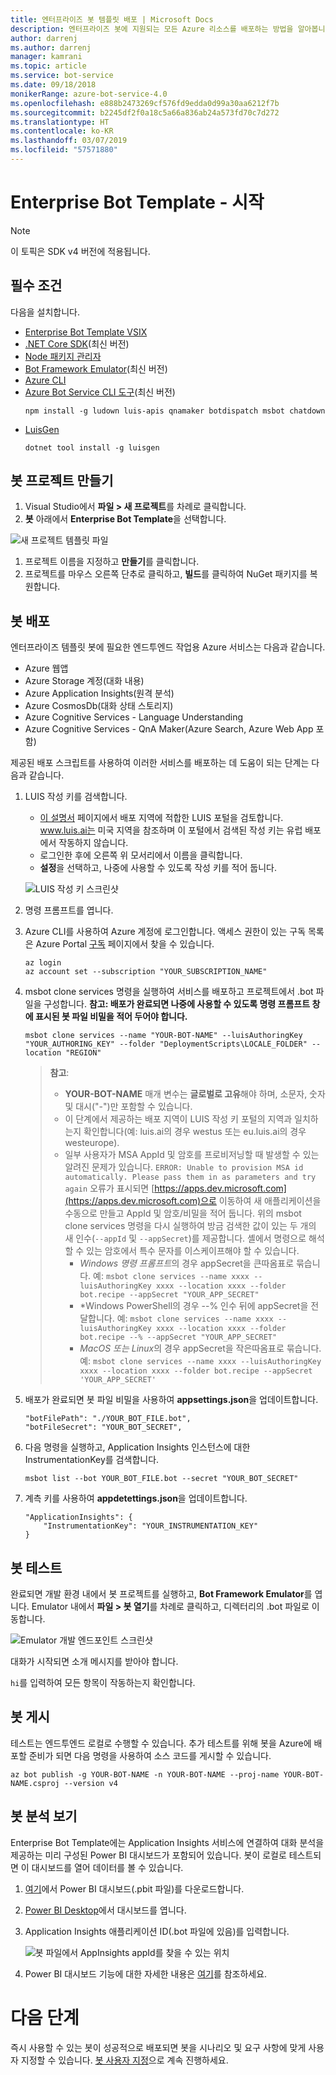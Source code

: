 ```yaml
---
title: 엔터프라이즈 봇 템플릿 배포 | Microsoft Docs
description: 엔터프라이즈 봇에 지원되는 모든 Azure 리소스를 배포하는 방법을 알아봅니다.
author: darrenj
ms.author: darrenj
manager: kamrani
ms.topic: article
ms.service: bot-service
ms.date: 09/18/2018
monikerRange: azure-bot-service-4.0
ms.openlocfilehash: e888b2473269cf576fd9edda0d99a30aa6212f7b
ms.sourcegitcommit: b2245df2f0a18c5a66a836ab24a573fd70c7d272
ms.translationtype: HT
ms.contentlocale: ko-KR
ms.lasthandoff: 03/07/2019
ms.locfileid: "57571880"
---
```

# <a name="enterprise-bot-template---getting-started"></a>Enterprise Bot Template - 시작

> [!NOTE]
> 이 토픽은 SDK v4 버전에 적용됩니다. 

## <a name="prerequisites"></a>필수 조건

다음을 설치합니다.
- [Enterprise Bot Template VSIX](https://marketplace.visualstudio.com/items?itemName=BotBuilder.botbuilderv4enterprise)
- [.NET Core SDK](https://www.microsoft.com/net/download)(최신 버전)
- [Node 패키지 관리자](https://nodejs.org/en/)
- [Bot Framework Emulator](https://docs.microsoft.com/en-us/azure/bot-service/bot-service-debug-emulator?view=azure-bot-service-4.0)(최신 버전)
- [Azure CLI](https://docs.microsoft.com/en-us/cli/azure/install-azure-cli?view=azure-cli-latest)
- [Azure Bot Service CLI 도구](https://github.com/Microsoft/botbuilder-tools)(최신 버전)
    ```shell
    npm install -g ludown luis-apis qnamaker botdispatch msbot chatdown
    ```
- [LuisGen](https://github.com/Microsoft/botbuilder-tools/blob/master/packages/LUISGen/src/npm/readme.md)
    ```shell
    dotnet tool install -g luisgen
    ```

## <a name="create-your-bot-project"></a>봇 프로젝트 만들기
1. Visual Studio에서 **파일 > 새 프로젝트**를 차례로 클릭합니다.
1. **봇** 아래에서 **Enterprise Bot Template**을 선택합니다.

![새 프로젝트 템플릿 파일](media/enterprise-template/new_project.jpg)

1. 프로젝트 이름을 지정하고 **만들기**를 클릭합니다.
1. 프로젝트를 마우스 오른쪽 단추로 클릭하고, **빌드**를 클릭하여 NuGet 패키지를 복원합니다.

## <a name="deploy-your-bot"></a>봇 배포

엔터프라이즈 템플릿 봇에 필요한 엔드투엔드 작업용 Azure 서비스는 다음과 같습니다.
- Azure 웹앱
- Azure Storage 계정(대화 내용)
- Azure Application Insights(원격 분석)
- Azure CosmosDb(대화 상태 스토리지)
- Azure Cognitive Services - Language Understanding
- Azure Cognitive Services - QnA Maker(Azure Search, Azure Web App 포함)

제공된 배포 스크립트를 사용하여 이러한 서비스를 배포하는 데 도움이 되는 단계는 다음과 같습니다.

1. LUIS 작성 키를 검색합니다.
   - [이 설명서](https://docs.microsoft.com/en-us/azure/cognitive-services/luis/luis-reference-regions) 페이지에서 배포 지역에 적합한 LUIS 포털을 검토합니다. www.luis.ai는 미국 지역을 참조하며 이 포털에서 검색된 작성 키는 유럽 배포에서 작동하지 않습니다.
   - 로그인한 후에 오른쪽 위 모서리에서 이름을 클릭합니다.
   - **설정**을 선택하고, 나중에 사용할 수 있도록 작성 키를 적어 둡니다.
    
    ![LUIS 작성 키 스크린샷](./media/enterprise-template/luis_authoring_key.jpg)

1. 명령 프롬프트를 엽니다.
1. Azure CLI를 사용하여 Azure 계정에 로그인합니다. 액세스 권한이 있는 구독 목록은 Azure Portal [구독](https://ms.portal.azure.com/#blade/Microsoft_Azure_Billing/SubscriptionsBlade) 페이지에서 찾을 수 있습니다.
    ```shell
    az login
    az account set --subscription "YOUR_SUBSCRIPTION_NAME"
    ```

1. msbot clone services 명령을 실행하여 서비스를 배포하고 프로젝트에서 .bot 파일을 구성합니다. **참고: 배포가 완료되면 나중에 사용할 수 있도록 명령 프롬프트 창에 표시된 봇 파일 비밀을 적어 두어야 합니다.**

    ```shell
    msbot clone services --name "YOUR-BOT-NAME" --luisAuthoringKey "YOUR_AUTHORING_KEY" --folder "DeploymentScripts\LOCALE_FOLDER" --location "REGION"
    ```

    > **참고**:
    >- **YOUR-BOT-NAME** 매개 변수는 **글로벌로 고유**해야 하며, 소문자, 숫자 및 대시("-")만 포함할 수 있습니다.
    >- 이 단계에서 제공하는 배포 지역이 LUIS 작성 키 포털의 지역과 일치하는지 확인합니다(예: luis.ai의 경우 westus 또는 eu.luis.ai의 경우 westeurope).
    >- 일부 사용자가 MSA AppId 및 암호를 프로비저닝할 때 발생할 수 있는 알려진 문제가 있습니다. `ERROR: Unable to provision MSA id automatically. Please pass them in as parameters and try again` 오류가 표시되면 [https://apps.dev.microsoft.com](https://apps.dev.microsoft.com)으로 이동하여 새 애플리케이션을 수동으로 만들고 AppId 및 암호/비밀을 적어 둡니다. 위의 msbot clone services 명령을 다시 실행하여 방금 검색한 값이 있는 두 개의 새 인수(`--appId` 및 `--appSecret`)를 제공합니다. 셸에서 명령으로 해석할 수 있는 암호에서 특수 문자를 이스케이프해야 할 수 있습니다.
    >   - *Windows 명령 프롬프트*의 경우 appSecret을 큰따옴표로 묶습니다. 예: `msbot clone services --name xxxx --luisAuthoringKey xxxx --location xxxx --folder bot.recipe --appSecret "YOUR_APP_SECRET"`
    >   - *Windows PowerShell의 경우 --% 인수 뒤에 appSecret을 전달합니다. 예: `msbot clone services --name xxxx --luisAuthoringKey xxxx --location xxxx --folder bot.recipe --% --appSecret "YOUR_APP_SECRET"`
    >   - *MacOS 또는 Linux*의 경우 appSecret을 작은따옴표로 묶습니다. 예: `msbot clone services --name xxxx --luisAuthoringKey xxxx --location xxxx --folder bot.recipe --appSecret 'YOUR_APP_SECRET'`

1. 배포가 완료되면 봇 파일 비밀을 사용하여 **appsettings.json**을 업데이트합니다. 
    
    ```
    "botFilePath": "./YOUR_BOT_FILE.bot",
    "botFileSecret": "YOUR_BOT_SECRET",
    ```
1. 다음 명령을 실행하고, Application Insights 인스턴스에 대한 InstrumentationKey를 검색합니다.
    ```
    msbot list --bot YOUR_BOT_FILE.bot --secret "YOUR_BOT_SECRET"
    ```

1. 계측 키를 사용하여 **appdetettings.json**을 업데이트합니다.

    ```
    "ApplicationInsights": {
        "InstrumentationKey": "YOUR_INSTRUMENTATION_KEY"
    }
    ```

## <a name="test-your-bot"></a>봇 테스트

완료되면 개발 환경 내에서 봇 프로젝트를 실행하고, **Bot Framework Emulator**를 엽니다. Emulator 내에서 **파일 > 봇 열기**를 차례로 클릭하고, 디렉터리의 .bot 파일로 이동합니다.

![Emulator 개발 엔드포인트 스크린샷](./media/enterprise-template/development_endpoint.jpg)

대화가 시작되면 소개 메시지를 받아야 합니다.

```hi```를 입력하여 모든 항목이 작동하는지 확인합니다.

## <a name="publish-your-bot"></a>봇 게시

테스트는 엔드투엔드 로컬로 수행할 수 있습니다. 추가 테스트를 위해 봇을 Azure에 배포할 준비가 되면 다음 명령을 사용하여 소스 코드를 게시할 수 있습니다.

```shell
az bot publish -g YOUR-BOT-NAME -n YOUR-BOT-NAME --proj-name YOUR-BOT-NAME.csproj --version v4
```

## <a name="view-your-bot-analytics"></a>봇 분석 보기
Enterprise Bot Template에는 Application Insights 서비스에 연결하여 대화 분석을 제공하는 미리 구성된 Power BI 대시보드가 포함되어 있습니다. 봇이 로컬로 테스트되면 이 대시보드를 열어 데이터를 볼 수 있습니다. 

1. [여기](https://github.com/Microsoft/AI/blob/master/solutions/analytics/ConversationalAnalyticsSample_02132019.pbit)에서 Power BI 대시보드(.pbit 파일)를 다운로드합니다.
1. [Power BI Desktop](https://powerbi.microsoft.com/en-us/desktop/)에서 대시보드를 엽니다.
1. Application Insights 애플리케이션 ID(.bot 파일에 있음)를 입력합니다.

    ![봇 파일에서 AppInsights appId를 찾을 수 있는 위치](./media/enterprise-template/appInsights_appId.jpg)

1. Power BI 대시보드 기능에 대한 자세한 내용은 [여기](https://github.com/Microsoft/AI/tree/master/solutions/analytics)를 참조하세요.

# <a name="next-steps"></a>다음 단계

즉시 사용할 수 있는 봇이 성공적으로 배포되면 봇을 시나리오 및 요구 사항에 맞게 사용자 지정할 수 있습니다. [봇 사용자 지정](bot-builder-enterprise-template-customize.md)으로 계속 진행하세요.
